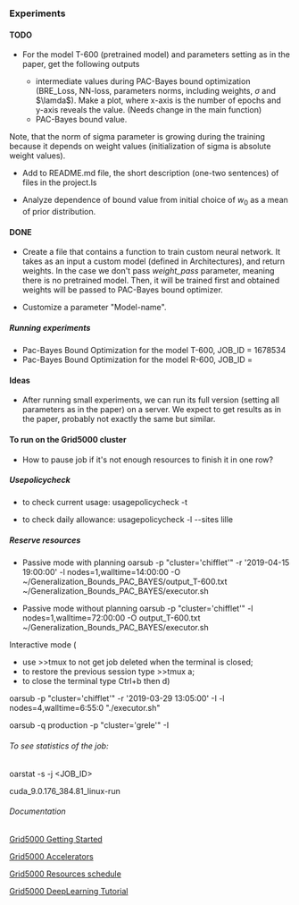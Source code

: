 ### Experiments

#### TODO

* For the model T-600 (pretrained model) and parameters setting as in the paper, get the following outputs

  * intermediate values during PAC-Bayes bound optimization (BRE_Loss, NN-loss, parameters norms, including weights, $\sigma$ and $\lamda$). Make a plot, where x-axis is the number of epochs and y-axis reveals the value. (Needs change in the main function)
  * PAC-Bayes bound value.

Note, that the norm of sigma parameter is growing during the training because it depends on weight values (initialization of sigma is absolute weight values).

* Add to README.md file, the short description (one-two sentences) of files in the project.ls

* Analyze dependence of bound value from initial choice of $w_0$ as a mean of prior distribution.  

#### DONE

* Create a file that contains a function to train custom neural network. It takes as an input a custom model (defined in Architectures), and return weights.
In the case we don't pass *weight_pass* parameter, meaning there is no pretrained model. 
Then, it will be trained first and obtained weights will be passed to PAC-Bayes bound optimizer.

* Customize a parameter "Model-name".

##### Running experiments
* Pac-Bayes Bound Optimization for the model T-600, JOB_ID = 1678534
* Pac-Bayes Bound Optimization for the model R-600, JOB_ID = 

#### Ideas
* After running small experiments, we can run its full version (setting all parameters as in the paper) on a server.
We expect to get results as in the paper, probably not exactly the same but similar.

#### To run on the Grid5000 cluster 
* How to pause job if it's not enough resources to finish it in one row?

##### Usepolicycheck
* to check current usage:
usagepolicycheck -t

* to check daily allowance:
usagepolicycheck -l --sites lille

#####  Reserve resources

* Passive mode with planning
oarsub -p "cluster='chifflet'" -r '2019-04-15 19:00:00' -l nodes=1,walltime=14:00:00 -O ~/Generalization_Bounds_PAC_BAYES/output_T-600.txt ~/Generalization_Bounds_PAC_BAYES/executor.sh

* Passive mode without planning
oarsub -p "cluster='chifflet'" -l nodes=1,walltime=72:00:00 -O output_T-600.txt ~/Generalization_Bounds_PAC_BAYES/executor.sh

Interactive mode (
  * use >>tmux to not get job deleted when the terminal is closed; 
  * to restore the previous session type >>tmux a;
  * to close the terminal type Ctrl+b then d)

oarsub -p "cluster='chifflet'" -r '2019-03-29 13:05:00' -I -l nodes=4,walltime=6:55:0 "./executor.sh"

oarsub -q production -p "cluster='grele'" -I

###### To see statistics of the job:
oarstat -s -j <JOB_ID>

cuda_9.0.176_384.81_linux-run

###### Documentation
[Grid5000 Getting Started](https://www.grid5000.fr/w/Getting_Started#Deploying_your_nodes_to_get_root_access_and_create_your_own_experimental_environment)

[Grid5000 Accelerators](https://www.grid5000.fr/w/Accelerators_on_Grid5000#Compiling_the_CUDA_Toolkit_examples)

[Grid5000 Resources schedule](https://intranet.grid5000.fr/oar/Lille/drawgantt-svg/)

[Grid5000 DeepLearning Tutorial](http://deeploria.gforge.inria.fr/g5k/Tuto%20Deep%20Learning%20-%20Grid5000.html#nvidia-smi_tool)



